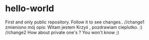# hello-world
First and only public repository. Follow it to see changes..
//change1
zmieniono mój opis:
Witam jestem Krzyś , pozdrawiam cieplutko. :)
//change2
How about private one's ? You won't know ;)
